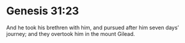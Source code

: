 # Genesis 31:23

And he took his brethren with him, and pursued after him seven days’ journey; and they overtook him in the mount Gilead.
